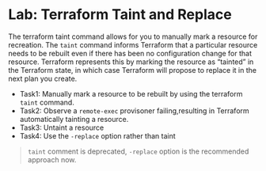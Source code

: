 # Lab: Terraform Taint and Replace

The terraform taint command allows for you to manually mark a resource for recreation. The `taint` command informs Terraform that a particular resource needs to be rebuilt even if there has been no configuration change for that resource. Terraform represents this by marking the resource as “tainted” in the Terraform state, in which case Terraform will propose to replace it in the next plan you create.

- Task1: Manually mark a resource to be rebuilt by using the terraform `taint` command.
-  Task2: Observe a `remote-exec` provisoner failing,resulting in Terraform automatically tainting a resource.
- Task3: Untaint a resource
- Task4: Use the `-replace` option rather than taint

> `taint` comment is deprecated, `-replace` option is the recommended approach now.
